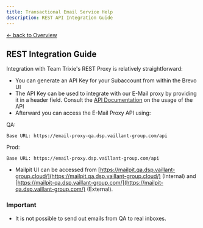 ```yaml
---
title: Transactional Email Service Help
description: REST API Integration Guide
---
```


[&larr; back to Overview](/email)

## REST Integration Guide
Integration with Team Trixie's REST Proxy is relatively straightforward:

* You can generate an API Key for your Subaccount from within the Brevo UI
* The API Key can be used to integrate with our E-Mail proxy by providing it in a header field. Consult the [API Documentation](api-documentation.html) on the usage of the API
* Afterward you can access the E-Mail Proxy API using:

QA:
```
Base URL: https://email-proxy-qa.dsp.vaillant-group.com/api
```
Prod:
```
Base URL: https://email-proxy.dsp.vaillant-group.com/api
```

* Mailpit UI can be accessed from [https://mailpit.qa.dsp.vaillant-group.cloud/](https://mailpit.qa.dsp.vaillant-group.cloud/) (Internal) and [https://mailpit-qa.dsp.vaillant-group.com/](https://mailpit-qa.dsp.vaillant-group.com/) (External).


### Important 
* It is not possible to send out emails from QA to real inboxes.
